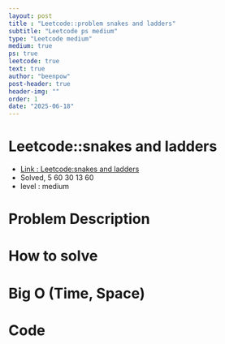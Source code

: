 ```yaml
---
layout: post
title : "Leetcode::problem snakes and ladders"
subtitle: "Leetcode ps medium"
type: "Leetcode medium"
medium: true
ps: true
leetcode: true
text: true
author: "beenpow"
post-header: true
header-img: ""
order: 1
date: "2025-06-18"
---
```


# Leetcode::snakes and ladders
- [Link : Leetcode:snakes and ladders]()
- Solved, 5 60 30 13 60
- level : medium
# Problem Description

# How to solve


# Big O (Time, Space)

# Code

```cpp

```